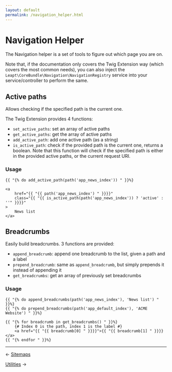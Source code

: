 ```yaml
---
layout: default
permalink: /navigation_helper.html
---
```


# Navigation Helper

The Navigation helper is a set of tools to figure out which page you are on.

Note that, if the documentation only covers the Twig Extension way (which covers the most common needs), 
you can also inject the `Leapt\CoreBundle\Navigation\NavigationRegistry` service into your service/controller 
to perform the same.

## Active paths

Allows checking if the specified path is the current one.

The Twig Extension provides 4 functions:

- `set_active_paths`: set an array of active paths
- `get_active_paths`: get the array of active paths
- `add_active_path`: add one active path (as a string)
- `is_active_path`: check if the provided path is the current one, returns a boolean. Note that this function will check 
if the specified path is either in the provided active paths, or the current request URI.

### Usage

```twig
{{ "{% do add_active_path(path('app_news_index')) " }}%}

<a
    href="{{ "{{ path('app_news_index') " }}}}"
    class="{{ "{{ is_active_path(path('app_news_index')) ? 'active' : ''" }}}}"
>
    News list
</a>
```

## Breadcrumbs

Easily build breadcrumbs. 3 functions are provided:

- `append_breadcrumb`: append one breadcrumb to the list, given a path and a label
- `prepend_breadcrumb`: same as `append_breadcrumb`, but simply prepends it instead of appending it
- `get_breadcrumbs`: get an array of previously set breadcrumbs

### Usage

```twig
{{ "{% do append_breadcrumbs(path('app_news_index'), 'News list') " }}%}
{{ "{% do prepend_breadcrumbs(path('app_default_index'), 'ACME Website') " }}%}

{{ "{% for breadcrumb in get_breadcrumbs() " }}%}
    {# Index 0 is the path, index 1 is the label #}
    <a href="{{ "{{ breadcrumb[0] " }}}}">{{ "{{ breadcrumb[1] " }}}}</a>
{{ "{% endfor " }}%}
```

----------

&larr; [Sitemaps](/sitemaps.html)

[Utilities](/utilities.html) &rarr;
